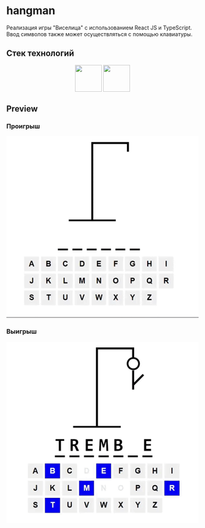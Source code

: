 # hangman
Реализация игры "Виселица" с использованием React JS и TypeScript. Ввод символов также может осуществляться с помощью клавиатуры.
## Стек технологий

<p align="center">
  <img width="70" height="70" src="https://github.com/user-attachments/assets/963376f3-a7d1-49c7-9676-95e3c6ca5e88">
  <img width="70" height="70" src="https://github.com/user-attachments/assets/a1b6a0e6-e9db-408f-914b-2a234323fcf9">
</p>

## Preview
### Проигрыш
 <img  src="https://github.com/antonenkolya/hangman/blob/main/previews/hangman1.gif">

 ### Выигрыш
 <img  src="https://github.com/antonenkolya/hangman/blob/main/previews/hangman2.gif">
